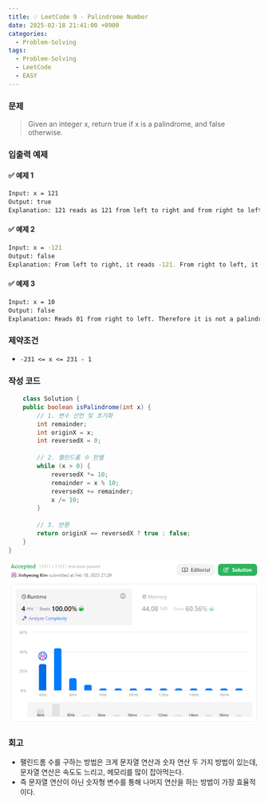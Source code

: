 ```yaml
---
title: 💡 LeetCode 9 - Palindrome Number
date: 2025-02-18 21:41:00 +0900
categories:
  - Problem-Solving
tags:
  - Problem-Solving
  - LeetCode
  - EASY
---
```


### 문제
> Given an integer x, return true if x is a palindrome, and false otherwise.


### 입출력 예제
#### ✅ 예제 1
```bash
Input: x = 121
Output: true
Explanation: 121 reads as 121 from left to right and from right to left.
```

#### ✅ 예제 2
```bash
Input: x = -121
Output: false
Explanation: From left to right, it reads -121. From right to left, it becomes 121-. Therefore it is not a palindrome.
```

#### ✅ 예제 3
```bash
Input: x = 10
Output: false
Explanation: Reads 01 from right to left. Therefore it is not a palindrome.
```


### 제약조건
- `-231 <= x <= 231 - 1`


### 작성 코드
```java
	class Solution {
	public boolean isPalindrome(int x) {
		// 1. 변수 선언 및 초기화
		int remainder;
		int originX = x;
		int reversedX = 0;
		
		// 2. 팰린드롬 수 판별
		while (x > 0) {
			reversedX *= 10;
			remainder = x % 10;
			reversedX += remainder;
			x /= 10;
		}
		
		// 3. 반환
		return originX == reversedX ? true : false;
	}
}
```
![](/assets/image/Pasted%20image%2020250527235155.png)


### 회고
- 팰린드롬 수를 구하는 방법은 크게 문자열 연산과 숫자 연산 두 가지 방법이 있는데, 문자열 연산은 속도도 느리고, 메모리를 많이 잡아먹는다.
- 즉 문자열 연산이 아닌 숫자형 변수를 통해 나머지 연산을 하는 방법이 가장 효율적이다.